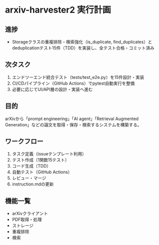 # arxiv-harvester2 実行計画

## 進捗
- Storageクラスの重複排除・検索強化（is_duplicate, find_duplicates）とdeduplicationテスト15件（TDD）を実装し、全テスト合格・コミット済み

## 次タスク
1. エンドツーエンド統合テスト（tests/test_e2e.py）を15件設計・実装
2. CI/CDパイプライン（GitHub Actions）でpytest自動実行を整備
3. 必要に応じてUI/API層の設計・実装へ進む

## 目的
arXivから「prompt engineering」「AI agent」「Retrieval Augmented Generation」などの論文を取得・保存・検索するシステムを構築する。

## ワークフロー
1. タスク定義（issueテンプレート利用）
2. テスト作成（1関数15テスト）
3. コード生成（TDD）
4. 自動テスト（GitHub Actions）
5. レビュー・マージ
6. instruction.mdの更新

## 機能一覧
- arXivクライアント
- PDF取得・処理
- ストレージ
- 重複排除
- 検索
